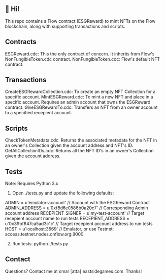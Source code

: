 ## 👋 Hi!

This repo contains a Flow contract (ESGReward) to mint NFTs on the Flow blockchain, along with supporting transactions and scripts. 

## Contracts

ESGReward.cdc: This the only contract of concern. It inherits from Flow's NonFungibleToken.cdc contract.
NonFungibleToken.cdc: Flow's default NFT contract.

## Transactions

CreateESGRewardCollection.cdc: To create an empty NFT Collection for a specific account.
MintESGReward.cdc: To mint a new NFT and place in a specific account. Requires an admin account that owns the ESGReward contract.
GiveESGRewardTo.cdc: Transfers an NFT from an owner account to a specified recepient account.

## Scripts

CheckTokenMetadata.cdc: Returns the associated metadata for the NFT in an owner's Collection given the account address and NFT's ID.
GetAllCollectionIDs.cdc: Returns all the NFT ID's in an owner's Collection given the account address.

## Tests

Note: Requires Python 3.x

1. Open ./tests.py and update the following defaults:

ADMIN = u'emulator-account' // Account with the ESGReward Contract
ADMIN_ADDRESS = u'0xf8d6e0586b0a20c7' // Corresponding Admin account address
RECEPIENT_SIGNER = u'my-test-account' // Target recepient account name to run tests
RECEPIENT_ADDRESS = u'0x39bf847ca5ad3c1c' // Target recepient account address to run tests
HOST = u'localhost:3569' // Emulator, or use Testnet: access.testnet.nodes.onflow.org:9000

2. Run tests: python ./tests.py

## Contact

Questions? Contact me at omar [atta] eastsidegames.com. Thanks!
